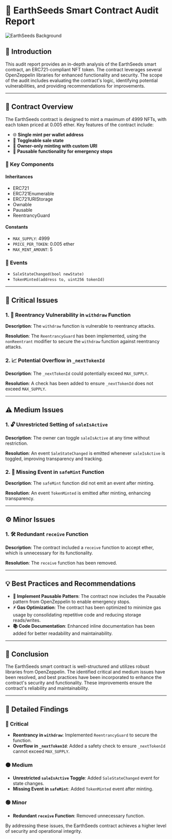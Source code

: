 
# 🌱 EarthSeeds Smart Contract Audit Report

![EarthSeeds Background](https://example.com/background-image.jpg)

## 🌟 Introduction

This audit report provides an in-depth analysis of the EarthSeeds smart contract, an ERC721-compliant NFT token. The contract leverages several OpenZeppelin libraries for enhanced functionality and security. The scope of the audit includes evaluating the contract's logic, identifying potential vulnerabilities, and providing recommendations for improvements.

---

## 📜 Contract Overview

The EarthSeeds contract is designed to mint a maximum of 4999 NFTs, with each token priced at 0.005 ether. Key features of the contract include:

- 🌐 **Single mint per wallet address**
- 🔄 **Toggleable sale state**
- 👤 **Owner-only minting with custom URI**
- 🛑 **Pausable functionality for emergency stops**

### 🔑 Key Components

#### Inheritances

- ERC721
- ERC721Enumerable
- ERC721URIStorage
- Ownable
- Pausable
- ReentrancyGuard

#### Constants

- `MAX_SUPPLY`: 4999
- `PRICE_PER_TOKEN`: 0.005 ether
- `MAX_MINT_AMOUNT`: 5

### 📢 Events

- `SaleStateChanged(bool newState)`
- `TokenMinted(address to, uint256 tokenId)`

---

## 🚨 Critical Issues

### 1. 🔐 Reentrancy Vulnerability in `withdraw` Function

**Description**: The `withdraw` function is vulnerable to reentrancy attacks.

**Resolution**: The `ReentrancyGuard` has been implemented, using the `nonReentrant` modifier to secure the `withdraw` function against reentrancy attacks.

### 2. 📈 Potential Overflow in `_nextTokenId`

**Description**: The `_nextTokenId` could potentially exceed `MAX_SUPPLY`.

**Resolution**: A check has been added to ensure `_nextTokenId` does not exceed `MAX_SUPPLY`.

---

## ⚠️ Medium Issues

### 1. 🔓 Unrestricted Setting of `saleIsActive`

**Description**: The owner can toggle `saleIsActive` at any time without restriction.

**Resolution**: An event `SaleStateChanged` is emitted whenever `saleIsActive` is toggled, improving transparency and tracking.

### 2. 🔔 Missing Event in `safeMint` Function

**Description**: The `safeMint` function did not emit an event after minting.

**Resolution**: An event `TokenMinted` is emitted after minting, enhancing transparency.

---

## ⚙️ Minor Issues

### 1. 🛠️ Redundant `receive` Function

**Description**: The contract included a `receive` function to accept ether, which is unnecessary for its functionality.

**Resolution**: The `receive` function has been removed.

---

## 💡 Best Practices and Recommendations

- **🛑 Implement Pausable Pattern**: The contract now includes the Pausable pattern from OpenZeppelin to enable emergency stops.
- **⚡ Gas Optimization**: The contract has been optimized to minimize gas usage by consolidating repetitive code and reducing storage reads/writes.
- **📚 Code Documentation**: Enhanced inline documentation has been added for better readability and maintainability.

---

## 🎯 Conclusion

The EarthSeeds smart contract is well-structured and utilizes robust libraries from OpenZeppelin. The identified critical and medium issues have been resolved, and best practices have been incorporated to enhance the contract's security and functionality. These improvements ensure the contract's reliability and maintainability.

---

## 📝 Detailed Findings

### 🔴 Critical

- **Reentrancy in `withdraw`**: Implemented `ReentrancyGuard` to secure the function.
- **Overflow in `_nextTokenId`**: Added a safety check to ensure `_nextTokenId` cannot exceed `MAX_SUPPLY`.

### 🟠 Medium

- **Unrestricted `saleIsActive` Toggle**: Added `SaleStateChanged` event for state changes.
- **Missing Event in `safeMint`**: Added `TokenMinted` event after minting.

### 🟢 Minor

- **Redundant `receive` Function**: Removed unnecessary function.

By addressing these issues, the EarthSeeds contract achieves a higher level of security and operational integrity.
